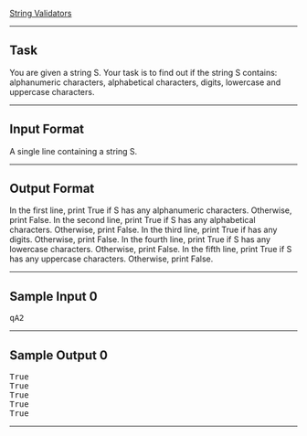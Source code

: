 [String Validators](https://www.hackerrank.com/challenges/string-validators/problem?isFullScreen=true)

---

## Task
You are given a string S.
Your task is to find out if the string S contains: alphanumeric characters, alphabetical characters, digits, lowercase and uppercase characters.

---

## Input Format
A single line containing a string S.

---

## Output Format
In the first line, print True if S has any alphanumeric characters. Otherwise, print False.
In the second line, print True if S has any alphabetical characters. Otherwise, print False.
In the third line, print True if  has any digits. Otherwise, print False.
In the fourth line, print True if S has any lowercase characters. Otherwise, print False.
In the fifth line, print True if S has any uppercase characters. Otherwise, print False.

---

## Sample Input 0
<pre>
qA2
</pre>
---

## Sample Output 0
<pre>
True
True
True
True
True
</pre>
---